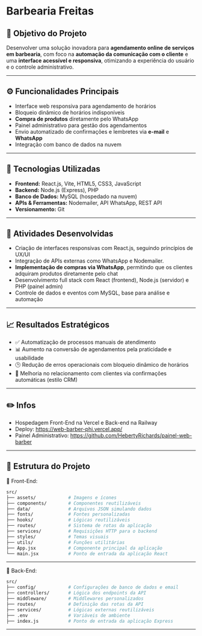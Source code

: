 # Barbearia Freitas

## 🚀 Objetivo do Projeto
Desenvolver uma solução inovadora para **agendamento online de serviços em barbearia**, com foco na **automação da comunicação com o cliente** e uma **interface acessível e responsiva**, otimizando a experiência do usuário e o controle administrativo.

---

## ⚙️ Funcionalidades Principais

- Interface web responsiva para agendamento de horários
- Bloqueio dinâmico de horários indisponíveis
- **Compra de produtos** diretamente pelo WhatsApp
- Painel administrativo para gestão dos agendamentos
- Envio automatizado de confirmações e lembretes via **e-mail** e **WhatsApp**
- Integração com banco de dados na nuvem

---

## 🧩 Tecnologias Utilizadas

- **Frontend:** React.js, Vite, HTML5, CSS3, JavaScript
- **Backend:** Node.js (Express), PHP
- **Banco de Dados:** MySQL (hospedado na nuvem)
- **APIs & Ferramentas:** Nodemailer, API WhatsApp, REST API
- **Versionamento:** Git

---

## 🧠 Atividades Desenvolvidas

- Criação de interfaces responsivas com React.js, seguindo princípios de UX/UI
- Integração de APIs externas como WhatsApp e Nodemailer.
- **Implementação de compras via WhatsApp**, permitindo que os clientes adquiram produtos diretamente pelo chat
- Desenvolvimento full stack com React (frontend), Node.js (servidor) e PHP (painel admin)
- Controle de dados e eventos com MySQL, base para análise e automação

---

## 📈 Resultados Estratégicos

- ✅ Automatização de processos manuais de atendimento
- 📊 Aumento na conversão de agendamentos pela praticidade e usabilidade
- 🕒 Redução de erros operacionais com bloqueio dinâmico de horários
- 🤝 Melhoria no relacionamento com clientes via confirmações automáticas (estilo CRM)

---

## ✏️ Infos

- Hospedagem Front-End na Vercel e Back-end na Railway 
- Deploy: https://web-barber-phi.vercel.app/
- Painel Administrativo: https://github.com/HebertyRichards/painel-web-barber
  
---

## 📁 Estrutura do Projeto
🔹 Front-End:
```bash
src/
├── assets/            # Imagens e ícones
├── components/        # Componentes reutilizáveis
├── data/              # Arquivos JSON simulando dados 
├── fonts/             # Fontes personalizadas
├── hooks/             # Lógicas reutilizáveis 
├── routes/            # Sistema de rotas da aplicação
├── services/          # Requisições HTTP para o backend
├── styles/            # Temas visuais
├── utils/             # Funções utilitárias
├── App.jsx            # Componente principal da aplicação
└── main.jsx           # Ponto de entrada da aplicação React
```

---

🔹 Back-End:
```bash
src/
├── config/            # Configurações de banco de dados e email
├── controllers/       # Lógica dos endpoints da API
├── middleware/        # Middlewares personalizados
├── routes/            # Definição das rotas da API
├── services/          # Lógicas externas reutilizáveis
├── .env               # Variáveis de ambiente
├── index.js           # Ponto de entrada da aplicação Express
```

---
